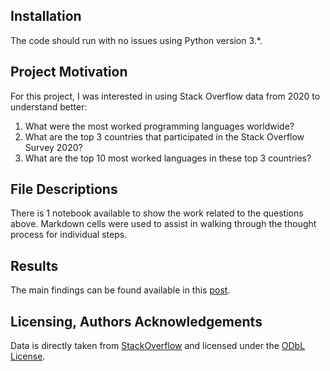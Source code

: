 ## Installation
The code should run with no issues using Python version 3.*.

## Project Motivation
For this project, I was interested in using Stack Overflow data from 2020 to understand better:
1. What were the most worked programming languages worldwide?
2. What are the top 3 countries that participated in the Stack Overflow Survey 2020?
3. What are the top 10 most worked languages in these top 3 countries?

## File Descriptions
There is 1 notebook available to show the work related to the questions above. Markdown cells were used to assist in walking through the thought process for individual steps.

## Results
The main findings can be found available in this [post](https://linnforsman.medium.com/visualizing-most-worked-programming-languages-using-stack-overflow-2020-survey-data-71a09b1484d5).
## Licensing, Authors Acknowledgements
Data is directly taken from [StackOverflow](https://insights.stackoverflow.com/survey) and licensed under the [ODbL License](https://opendatacommons.org/licenses/odbl/1-0/).
